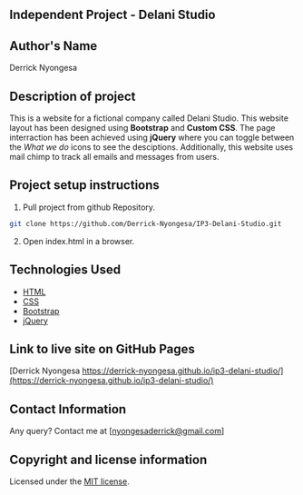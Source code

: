 ## Independent Project - Delani Studio

## Author's Name
Derrick Nyongesa


## Description of project
This is a website for a fictional company called Delani Studio. This website layout has been designed using **Bootstrap** and **Custom CSS**. The page interraction has been achieved using **jQuery** where you can toggle between the *What we do* icons to see the desciptions. Additionally, this website uses mail chimp to track all emails and messages from users.


## Project setup instructions

1. Pull project from github Repository.

```bash
git clone https://github.com/Derrick-Nyongesa/IP3-Delani-Studio.git
``` 

2. Open index.html in a browser.


## Technologies Used

* [HTML](https://html.spec.whatwg.org/)
* [CSS](https://www.w3.org/TR/CSS/#css)
* [Bootstrap](https://getbootstrap.com/)
* [jQuery](https://code.jquery.com/)

## Link to live site on GitHub Pages
[Derrick Nyongesa https://derrick-nyongesa.github.io/ip3-delani-studio/](https://derrick-nyongesa.github.io/ip3-delani-studio/)


## Contact Information 

Any query? Contact me at [nyongesaderrick@gmail.com]


## Copyright and license information
Licensed under the [MIT license](LICENSE).


